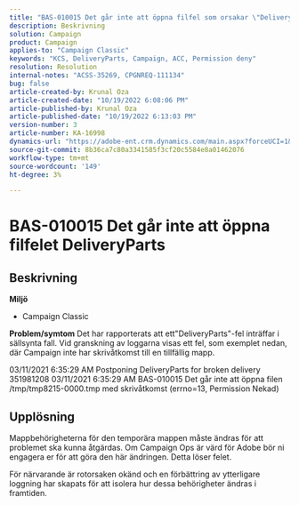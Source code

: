 ```yaml
---
title: "BAS-010015 Det går inte att öppna filfel som orsakar \"DeliveryParts\"-fel"
description: Beskrivning
solution: Campaign
product: Campaign
applies-to: "Campaign Classic"
keywords: "KCS, DeliveryParts, Campaign, ACC, Permission deny"
resolution: Resolution
internal-notes: "ACSS-35269, CPGNREQ-111134"
bug: false
article-created-by: Krunal Oza
article-created-date: "10/19/2022 6:08:06 PM"
article-published-by: Krunal Oza
article-published-date: "10/19/2022 6:13:03 PM"
version-number: 3
article-number: KA-16998
dynamics-url: "https://adobe-ent.crm.dynamics.com/main.aspx?forceUCI=1&pagetype=entityrecord&etn=knowledgearticle&id=27565ff7-d84f-ed11-bba2-00224808679b"
source-git-commit: 8b36ca7c80a3341585f3cf20c5584e8a01462076
workflow-type: tm+mt
source-wordcount: '149'
ht-degree: 3%

---
```


# BAS-010015 Det går inte att öppna filfelet DeliveryParts

## Beskrivning

<b>Miljö</b>
- Campaign Classic



<b>Problem/symtom</b>
Det har rapporterats att ett&quot;DeliveryParts&quot;-fel inträffar i sällsynta fall. Vid granskning av loggarna visas ett fel, som exemplet nedan, där Campaign inte har skrivåtkomst till en tillfällig mapp.

03/11/2021 6:35:29 AM Postponing DeliveryParts for broken delivery 351981208 03/11/2021 6:35:29 AM BAS-010015 Det går inte att öppna filen /tmp/tmp8215-0000.tmp med skrivåtkomst (errno=13, Permission Nekad)




## Upplösning


Mappbehörigheterna för den temporära mappen måste ändras för att problemet ska kunna åtgärdas. Om Campaign Ops är värd för Adobe bör ni engagera er för att göra den här ändringen. Detta löser felet.

För närvarande är rotorsaken okänd och en förbättring av ytterligare loggning har skapats för att isolera hur dessa behörigheter ändras i framtiden.
